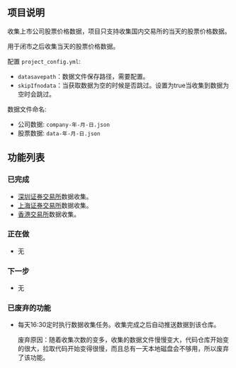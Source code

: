 ## 项目说明

收集上市公司股票价格数据，项目只支持收集国内交易所的当天的股票价格数据。

用于闭市之后收集当天的股票价格数据。

配置 `project_config.yml`: 

* `datasavepath`：数据文件保存路径，需要配置。
* `skipIfnodata`：当获取数据为空的时候是否跳过。设置为true当收集到数据为空时会跳过。

数据文件命名:

* 公司数据: `company-年-月-日.json` 
* 股票数据: `data-年-月-日.json`

## 功能列表

### 已完成

* [深圳证券交易所](http://www.szse.cn/)数据收集。
* [上海证券交易所](http://www.sse.com.cn/)数据收集。
* [香港交易所](https://sc.hkex.com.hk/TuniS/www.hkex.com.hk/?sc_lang=zh-cn)数据收集。

### 正在做

* 无

### 下一步

* 无

### 已废弃的功能

* 每天16:30定时执行数据收集任务。收集完成之后自动推送数据到该仓库。

    废弃原因：随着收集次数的变多，收集的数据文件慢慢变大，代码仓库开始变的很大，拉取代码开始变得很慢，而且总有一天本地磁盘会不够用，所以废弃了该功能。